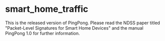 # smart_home_traffic

This is the released version of PingPong. Please read the NDSS paper titled "Packet-Level Signatures for Smart Home Devices" and the manual PingPong 1.0 for further information.

